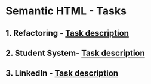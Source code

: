 # Semantic HTML - Tasks

## 1. Refactoring - [Task description](tasks-descriptions/01-refactoring.md)
## 2. Student System- [Task description](tasks-descriptions/02-student-system.md)
## 3. LinkedIn - [Task description](tasks-descriptions/03-linkedin.md)